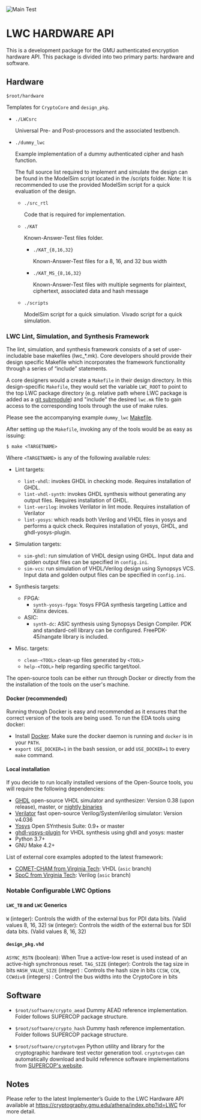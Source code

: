 ![Main Test](https://github.com/GMUCERG/LWC/workflows/Main%20Test/badge.svg?branch=dev)
# LWC HARDWARE API
This is a development package for the GMU authenticated encryption hardware API.
This package is divided into two primary parts: hardware and software.


## Hardware
`$root/hardware`

Templates for `CryptoCore` and `design_pkg`.

* `./LWCsrc`

    Universal Pre- and Post-processors and the associated testbench.
    
*  `./dummy_lwc`
   
    Example implementation of a dummy authenticated cipher and hash function. 

    The full source list required to implement and simulate the design can be found in the ModelSim script located in the /scripts folder.
    Note: It is recommended to use the provided ModelSim script for a quick evaluation of the design.

    * `./src_rtl`
   
        Code that is required for implementation.
        
    * `./KAT`
    
        Known-Answer-Test files folder.

        * `./KAT_{8,16,32}`
    
            Known-Answer-Test files for a 8, 16, and 32 bus width
           
        * `./KAT_MS_{8,16,32}`
    
            Known-Answer-Test files with multiple segments for
            plaintext, ciphertext, associated data and hash message


    * `./scripts`
    
        ModelSim script for a quick simulation.
        Vivado script for a quick simulation.

### LWC Lint, Simulation, and Synthesis Framework
The lint, simulation, and synthesis framework consists of a set of user-includable base makefiles (lwc_*.mk). 
Core developers should provide their design specific Makefile which incorporates the framework functionality 
through a series of “include” statements.

A core designers would a create a `Makefile` in their design directory. In this design-specific `Makefile`, they 
would set the variable `LWC_ROOT` to point to the top LWC package directory (e.g. relative path where LWC package is added as a 
[git submodule](https://git-scm.com/book/en/v2/Git-Tools-Submodules)) and "include" the desired `lwc.mk` file to 
gain access to the corresponding tools through the use of make rules. 

Please see the accompanying example `dummy_lwc` [Makefile](hardware/dummy_lwc/src_rtl/Makefile).

After setting up the `Makefile`, invoking any of the tools would be as easy as issuing:

`$ make <TARGETNAME>`

Where `<TARGETNAME>` is any of the following available rules:


- Lint targets:
    - `lint-vhdl`: invokes GHDL in checking mode. Requires installation of GHDL.
    - `lint-vhdl-synth`: invokes GHDL synthesis without generating any output files. Requires installation of GHDL.
    - `lint-verilog`: invokes Verilator in lint mode. Requires installation of Verilator
    - `lint-yosys`: which reads both Verilog and VHDL files in yosys and performs a quick check. Requires installation of yosys, GHDL, and ghdl-yosys-plugin.

- Simulation targets:
    - `sim-ghdl`: run simulation of VHDL design using GHDL. Input data and golden output files can be specified in `config.ini`.
    - `sim-vcs`: run simulation of VHDL/Verilog design using Synopsys VCS. Input data and golden output files can be specified in `config.ini`.

- Synthesis targets:
  - FPGA:
    - `synth-yosys-fpga`: Yosys FPGA synthesis targeting Lattice and Xilinx devices.
  - ASIC:
    - `synth-dc`: ASIC synthesis using Synopsys Design Compiler. PDK and standard-cell library can be configured. FreePDK-45/nangate library is included.

- Misc. targets:
  - `clean-<TOOL>` clean-up files generated by `<TOOL>`
  - `help-<TOOL>` help regarding specific target/tool.



The open-source tools can be either run through Docker or directly from the the installation of the tools on the user's machine.

#### Docker (recommended)
Running through Docker is easy and recommended as it ensures that the correct version of the tools are being used.
To run the EDA tools using docker:
  - Install [Docker](https://docs.docker.com/get-docker/). Make sure the docker daemon is running and `docker` is in your `PATH`.
  - `export USE_DOCKER=1` in the bash session, or add `USE_DOCKER=1` to every `make` command.

#### Local installation
If you decide to run locally installed versions of the Open-Source tools, you will require the following dependencies:
  - [GHDL](https://github.com/ghdl/ghdl) open-source VHDL simulator and synthesizer: Version 0.38 (upon release), master, or [nightly binaries](https://github.com/ghdl/ghdl/releases/tag/nightly)
  - [Verilator](https://github.com/verilator/verilator) fast open-source Verilog/SystemVerilog simulator: Version v4.036
  - [Yosys](https://github.com/YosysHQ/yosys) Open SYnthesis Suite: 0.9+ or master
  - [ghdl-yosys-plugin](https://github.com/ghdl/ghdl-yosys-plugin) for VHDL synthesis using ghdl and yosys: master
  - Python 3.7+
  - GNU Make 4.2+


List of external core examples adopted to the latest framework:
- [COMET-CHAM from Virginia Tech](https://github.com/kammoh/comet_cham_lwc_v2/tree/asic): VHDL (`asic` branch)
- [SpoC from Virginia Tech](https://github.com/kammoh/comet_cham_lwc_v2/tree/asic): Verilog (`asic` branch)

### Notable Configurable LWC Options

#### `LWC_TB` and `LWC` Generics
`W`  (integer): Controls the width of the external bus for PDI data bits. (Valid values 8, 16, 32)
`SW` (integer): Controls the width of the external bus for SDI data bits. (Valid values 8, 16, 32)

#### `design_pkg.vhd`
`ASYNC_RSTN` (boolean): When True a active-low reset is used instead of an active-high synchronous reset.
`TAG_SIZE` (integer): Controls the tag size in bits
`HASH_VALUE_SIZE` (integer) : Controls the hash size in bits
`CCSW`, `CCW`, `CCWdiv8` (integers) : Control the bus widths into the CryptoCore in bits
 



## Software

* `$root/software/crypto_aead`
  Dummy AEAD reference implementation.
  Folder follows SUPERCOP package structure.
    
* `$root/software/crypto_hash`
  Dummy hash reference implementation.
  Folder follows SUPERCOP package structure. 
  
* `$root/software/cryptotvgen`
  Python utility and library for the cryptographic hardware test vector generation tool.
  `cryptotvgen` can automatically download and build reference software implementations from [SUPERCOP's website](https://bench.cr.yp.to/supercop.html).


## Notes
Please refer to the latest Implementer’s Guide to the LWC Hardware API
available at https://cryptography.gmu.edu/athena/index.php?id=LWC
for more detail.
